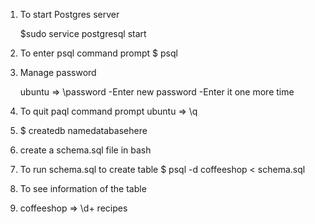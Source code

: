 1. To start Postgres server

    $sudo service postgresql start

2. To enter psql command prompt
    $ psql

3. Manage password

    ubuntu => \password
        -Enter new password
        -Enter it one more time

4. To quit paql command prompt
    ubuntu => \q 

5. $ createdb namedatabasehere

6. create a schema.sql file in bash
7. To run schema.sql to create table
    $ psql -d coffeeshop < schema.sql
8. To see information of the table
9.  coffeeshop => \d+ recipes
    



